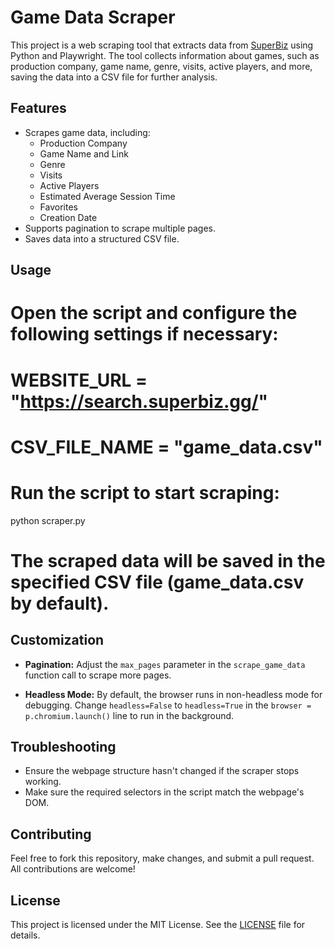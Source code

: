 # Game Data Scraper

This project is a web scraping tool that extracts data from [SuperBiz](https://search.superbiz.gg/) using Python and Playwright. The tool collects information about games, such as production company, game name, genre, visits, active players, and more, saving the data into a CSV file for further analysis.

## Features

- Scrapes game data, including:
  - Production Company
  - Game Name and Link
  - Genre
  - Visits
  - Active Players
  - Estimated Average Session Time
  - Favorites
  - Creation Date
- Supports pagination to scrape multiple pages.
- Saves data into a structured CSV file.

## Usage

# Open the script and configure the following settings if necessary:
# WEBSITE_URL = "https://search.superbiz.gg/"
# CSV_FILE_NAME = "game_data.csv"

# Run the script to start scraping:
python scraper.py

# The scraped data will be saved in the specified CSV file (game_data.csv by default).

## Customization

- **Pagination:** 
  Adjust the `max_pages` parameter in the `scrape_game_data` function call to scrape more pages.
  
- **Headless Mode:** 
  By default, the browser runs in non-headless mode for debugging. Change `headless=False` to `headless=True` in the `browser = p.chromium.launch()` line to run in the background.

## Troubleshooting

- Ensure the webpage structure hasn't changed if the scraper stops working.
- Make sure the required selectors in the script match the webpage's DOM.

## Contributing

Feel free to fork this repository, make changes, and submit a pull request. All contributions are welcome!

## License

This project is licensed under the MIT License. See the [LICENSE](LICENSE) file for details.
